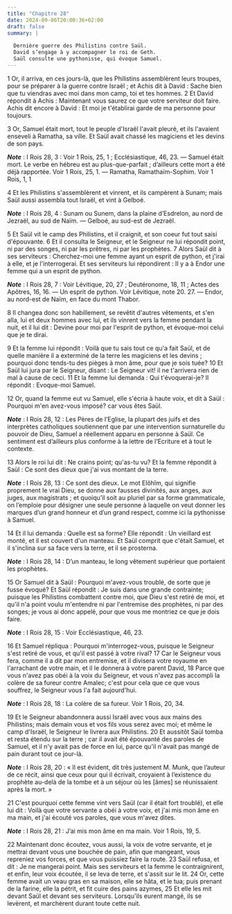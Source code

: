 ```yaml
---
title: "Chapitre 28"
date: 2024-09-06T20:00:36+02:00
draft: false
summary: |
  
  Dernière guerre des Philistins contre Saül.
  David s’engage à y accompagner le roi de Geth.
  Saül consulte une pythonisse, qui évoque Samuel.
---
```



1 Or, il arriva, en ces jours-là, que les Philistins assemblèrent leurs troupes, pour se préparer à la guerre contre Israël ; et Achis dit à David : Sache bien que tu viendras avec moi dans mon camp, toi et tes hommes. 2 Et David répondit à Achis : Maintenant vous saurez ce que votre serviteur doit faire. Achis dit encore à David : Et moi je t'établirai garde de ma personne pour toujours.


3 Or, Samuel était mort, tout le peuple d'Israël l'avait pleuré, et ils l'avaient enseveli à Ramatha, sa ville. Et Saül avait chassé les magiciens et les devins de son pays.

***Note*** :  I Rois 28, 3 : Voir 1 Rois, 25, 1 ; Ecclésiastique, 46, 23. ― Samuel était mort. Le verbe en hébreu est au plus-que-parfait ; d’ailleurs cette mort a été déjà rapportée. Voir 1 Rois, 25, 1. ― Ramatha, Ramathaïm-Sophim. Voir 1 Rois, 1, 1


4 Et les Philistins s'assemblèrent et vinrent, et ils campèrent à Sunam; mais Saül aussi assembla tout Israël, et vint à Gelboé.

***Note*** :  I Rois 28, 4 : Sunam ou Sunem, dans la plaine d’Esdrelon, au nord de Jezraël, au sud de Naïm. ― Gelboé, au sud-est de Jezraël.

5 Et Saül vit le camp des Philistins, et il craignit, et son coeur fut tout saisi d'épouvante. 6 Et il consulta le Seigneur, et le Seigneur ne lui répondit point, ni par des songes, ni par les prêtres, ni par les prophètes. 7 Alors Saül dit à ses serviteurs : Cherchez-moi une femme ayant un esprit de python, et j'irai à elle, et je l'interrogerai. Et ses serviteurs lui répondirent : II y a à Endor une femme qui a un esprit de python.

***Note*** :  I Rois 28, 7 : Voir Lévitique, 20, 27 ; Deutéronome, 18, 11 ; Actes des Apôtres, 16, 16. ― Un esprit de python. Voir Lévitique, note 20. 27. ― Endor, au nord-est de Naïm, en face du mont Thabor.

8 Il changea donc son habillement, se revêtit d'autres vêtements, et s'en alla, lui et deux hommes avec lui, et ils vinrent vers la femme pendant la nuit, et il lui dit : Devine pour moi par l'esprit de python, et évoque-moi celui que je te dirai.

9 Et la femme lui répondit : Voilà que tu sais tout ce qu'a fait Saül, et de quelle manière il a exterminé de la terre les magiciens et les devins ; pourquoi donc tends-tu des pièges à mon âme, pour que je sois tuée? 10 Et Saül lui jura par le Seigneur, disant : Le Seigneur vit! il ne t'arrivera rien de mal à cause de ceci. 11 Et la femme lui demanda : Qui t'évoquerai-je? Il répondit : Evoque-moi Samuel.


12 Or, quand la femme eut vu Samuel, elle s'écria à haute voix, et dit à Saül : Pourquoi m'en avez-vous imposé? car vous êtes Saül.

***Note*** :  I Rois 28, 12 : Les Pères de l’Eglise, la plupart des juifs et des interprètes catholiques soutiennent que par une intervention surnaturelle du pouvoir de Dieu, Samuel a réellement apparu en personne à Saül. Ce sentiment est d’ailleurs plus conforme à la lettre de l’Ecriture et à tout le contexte.

13 Alors le roi lui dit : Ne crains point; qu'as-tu vu? Et la femme répondit à Saül : Ce sont des dieux que j'ai vus montant de la terre.

***Note*** :  I Rois 28, 13 : Ce sont des dieux. Le mot Elôhîm, qui signifie proprement le vrai Dieu, se donne aux fausses divinités, aux anges, aux juges, aux magistrats ; et quoiqu’il soit au pluriel par sa forme grammaticale, on l’emploie pour désigner une seule personne à laquelle on veut donner les marques d’un grand honneur et d’un grand respect, comme ici la pythonisse à Samuel.

14 Et il lui demanda : Quelle est sa forme? Elle répondit : Un vieillard est monté, et il est couvert d'un manteau. Et Saül comprit que c'était Samuel, et il s'inclina sur sa face vers la terre, et il se prosterna.

***Note*** :  I Rois 28, 14 : D’un manteau, le long vêtement supérieur que portaient les prophètes.


15 Or Samuel dit à Saül : Pourquoi m'avez-vous troublé, de sorte que je fusse évoqué? Et Saül répondit : Je suis dans une grande contrainte; puisque les Philistins combattent contre moi, que Dieu s'est retiré de moi, et qu'il n'a point voulu m'entendre ni par l'entremise des prophètes, ni par des songes; je vous ai donc appelé, pour que vous me montriez ce que je dois faire.

***Note*** :  I Rois 28, 15 : Voir Ecclésiastique, 46, 23.

16 Et Samuel répliqua : Pourquoi m'interrogez-vous, puisque le Seigneur s'est retiré de vous, et qu'il est passé à votre rival? 17 Car le Seigneur vous fera, comme il a dit par mon entremise, et il divisera votre royaume en l'arrachant de votre main, et il le donnera à votre parent David, 18 Parce que vous n'avez pas obéi à la voix du Seigneur, et vous n'avez pas accompli la colère de sa fureur contre Amalec; c'est pour cela que ce que vous souffrez, le Seigneur vous l'a fait aujourd'hui.

***Note*** :  I Rois 28, 18 : La colère de sa fureur. Voir 1 Rois, 20, 34.

19 Et le Seigneur abandonnera aussi Israël avec vous aux mains des Philistins; mais demain vous et vos fils vous serez avec moi; et même le camp d'Israël, le Seigneur le livrera aux Philistins. 20 Et aussitôt Saül tomba et resta étendu sur la terre ; car il avait été épouvanté des paroles de Samuel, et il n'y avait pas de force en lui, parce qu'il n'avait pas mangé de pain durant tout ce jour-là.

***Note*** :  I Rois 28, 20 : « Il est évident, dit très justement M. Munk, que l’auteur de ce récit, ainsi que ceux pour qui il écrivait, croyaient à l’existence du prophète au-delà de la tombe et à un séjour où les [âmes] se réunissaient après la mort. »


21 C'est pourquoi cette femme vint vers Saül (car il était fort troublé), et elle lui dit : Voilà que votre servante a obéi à votre voix, et j'ai mis mon âme en ma main, et j'ai écouté vos paroles, que vous m'avez dites.

***Note*** :  I Rois 28, 21 : J’ai mis mon âme en ma main. Voir 1 Rois, 19, 5.

22 Maintenant donc écoutez, vous aussi, la voix de votre servante, et je mettrai devant vous une bouchée de pain, afin que mangeant, vous repreniez vos forces, et que vous puissiez faire la route. 23 Saül refusa, et dit : Je ne mangerai point. Mais ses serviteurs et la femme le contraignirent, et enfin, leur voix écoutée, il se leva de terre, et s'assit sur le lit. 24 Or, cette femme avait un veau gras en sa maison, elle se hâta, et le tua; puis prenant de la farine, elle la pétrit, et fit cuire des pains azymes, 25 Et elle les mit devant Saül et devant ses serviteurs. Lorsqu'ils eurent mangé, ils se levèrent, et marchèrent durant toute cette nuit.

